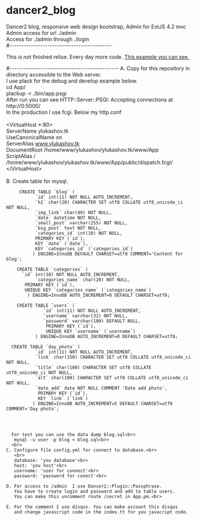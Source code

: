 # dancer2_blog
Dancer2 blog, responsive web design bootstrap, Admin for ExtJS 4.2 mvc<br>
Admin access for url ./admin<br>
Access for ./admin through ./login<br>
#-------------------------------------------

This is not finished relise. Every day more code. <a href="http://ylukashov.tk"> This example you can see.</a>


#----------------------------------------------
  A. Copy for this repository in directory accessible to the Web server.<br>
     I use plack for the debug and develop example below.<br>
     cd App/<br>
     plackup -r ./bin/app.psgi<br> 
     After run you can see HTTP::Server::PSGI: Accepting connections at http://0:5000/<br>
     In the production I use fcgi. Below my http.conf<br>
      <br>
     \<VirtualHost *:80\><br>
		  ServerName ylukashov.tk<br>
		  UseCanonicalName on<br>
		  ServerAlias www.ylukashov.tk<br>
		  DocumentRoot /home/www/ylukashov/ylukashov.tk/www/App  <br>
          ScriptAlias / /home/www/ylukashov/ylukashov.tk/www/App/public/dispatch.fcgi/<br>
     \</VirtualHost\><br>
     <br>
   B. Create table for mysql.
  
         CREATE TABLE `blog` (
               `id` int(11) NOT NULL AUTO_INCREMENT,
               `h1` char(20) CHARACTER SET utf8 COLLATE utf8_unicode_ci NOT NULL,
               `img_link` char(40) NOT NULL,
               `date` datetime NOT NULL,
               `small_post` varchar(255) NOT NULL,
               `big_post` text NOT NULL,
               `categories_id` int(10) NOT NULL,
               PRIMARY KEY (`id`),
               KEY `date` (`date`),
               KEY `categories_id` (`categories_id`)
              ) ENGINE=InnoDB DEFAULT CHARSET=utf8 COMMENT='Content for blog'; 
              
        CREATE TABLE `categories` (
		  `id` int(10) NOT NULL AUTO_INCREMENT,
	           `categories_name` char(20) NOT NULL,
  		   PRIMARY KEY (`id`),
  		   UNIQUE KEY `categories_name` (`categories_name`)
            ) ENGINE=InnoDB AUTO_INCREMENT=0 DEFAULT CHARSET=utf8;
        
        CREATE TABLE `users` (
                  `id` int(11) NOT NULL AUTO_INCREMENT,
                  `username` varchar(32) NOT NULL,
                  `password` varchar(100) DEFAULT NULL,
                   PRIMARY KEY (`id`),
                   UNIQUE KEY `username` (`username`)
               ) ENGINE=InnoDB AUTO_INCREMENT=0 DEFAULT CHARSET=utf8;      

      CREATE TABLE `day_photo` (
               `id` int(11) NOT NULL AUTO_INCREMENT,
               `link` char(150) CHARACTER SET utf8 COLLATE utf8_unicode_ci NOT NULL,
               `title` char(100) CHARACTER SET utf8 COLLATE utf8_unicode_ci NOT NULL,
               `alt` char(100) CHARACTER SET utf8 COLLATE utf8_unicode_ci NOT NULL,
               `date_add` date NOT NULL COMMENT 'Date add photo',
                PRIMARY KEY (`id`),
                KEY `link` (`link`)
              ) ENGINE=InnoDB AUTO_INCREMENT=5 DEFAULT CHARSET=utf8 COMMENT='Day photo';
  
  
  
  
      For test you can use the data dump blog.sql<br>
       mysql -u user -p blog < blog.sql<br>
      <br>
    C. Configure file config.yml for connect to database.<br>
       <br>
       database: 'you database'<br>
       host: 'you host'<br>
       username: 'user for connect'<br>
       password: 'password for conect'<br>
       
    D. For access to /admin  I use Dancer2::Plugin::Passphrase.
       You have to create login and password and add to table users.
       You can make this uncomment route /secret in App.pm.<br>
     
    E. For the comment I use disqus. You can make account this disqus 
       and change javascript code in the index.tt for you javacript code.

      
 
      
       
      


